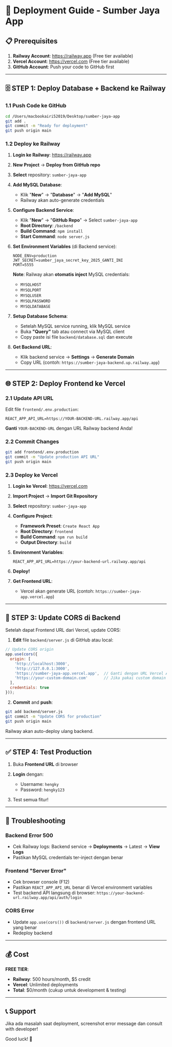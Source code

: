 # 🚀 Deployment Guide - Sumber Jaya App

## 📋 Prerequisites

1. **Railway Account**: https://railway.app (Free tier available)
2. **Vercel Account**: https://vercel.com (Free tier available)
3. **GitHub Account**: Push your code to GitHub first

---

## 🗄️ STEP 1: Deploy Database + Backend ke Railway

### 1.1 Push Code ke GitHub
```bash
cd /Users/macbookairi52019/Desktop/sumber-jaya-app
git add .
git commit -m "Ready for deployment"
git push origin main
```

### 1.2 Deploy ke Railway

1. **Login ke Railway**: https://railway.app
2. **New Project** → **Deploy from GitHub repo**
3. **Select** repository: `sumber-jaya-app`
4. **Add MySQL Database**:
   - Klik "**New**" → "**Database**" → "**Add MySQL**"
   - Railway akan auto-generate credentials

5. **Configure Backend Service**:
   - Klik "**New**" → "**GitHub Repo**" → Select `sumber-jaya-app`
   - **Root Directory**: `/backend`
   - **Build Command**: `npm install`
   - **Start Command**: `node server.js`

6. **Set Environment Variables** (di Backend service):
   ```
   NODE_ENV=production
   JWT_SECRET=sumber_jaya_secret_key_2025_GANTI_INI
   PORT=5555
   ```
   
   **Note**: Railway akan **otomatis inject** MySQL credentials:
   - `MYSQLHOST`
   - `MYSQLPORT`
   - `MYSQLUSER`
   - `MYSQLPASSWORD`
   - `MYSQLDATABASE`

7. **Setup Database Schema**:
   - Setelah MySQL service running, klik MySQL service
   - Buka **"Query"** tab atau connect via MySQL client
   - Copy paste isi file `backend/database.sql` dan execute

8. **Get Backend URL**:
   - Klik backend service → **Settings** → **Generate Domain**
   - Copy URL (contoh: `https://sumber-jaya-backend.up.railway.app`)

---

## 🌐 STEP 2: Deploy Frontend ke Vercel

### 2.1 Update API URL

Edit file `frontend/.env.production`:
```
REACT_APP_API_URL=https://YOUR-BACKEND-URL.railway.app/api
```

**Ganti** `YOUR-BACKEND-URL` dengan URL Railway backend Anda!

### 2.2 Commit Changes
```bash
git add frontend/.env.production
git commit -m "Update production API URL"
git push origin main
```

### 2.3 Deploy ke Vercel

1. **Login ke Vercel**: https://vercel.com
2. **Import Project** → **Import Git Repository**
3. **Select** repository: `sumber-jaya-app`
4. **Configure Project**:
   - **Framework Preset**: `Create React App`
   - **Root Directory**: `frontend`
   - **Build Command**: `npm run build`
   - **Output Directory**: `build`

5. **Environment Variables**:
   ```
   REACT_APP_API_URL=https://your-backend-url.railway.app/api
   ```

6. **Deploy!**

7. **Get Frontend URL**:
   - Vercel akan generate URL (contoh: `https://sumber-jaya-app.vercel.app`)

---

## 🔐 STEP 3: Update CORS di Backend

Setelah dapat Frontend URL dari Vercel, update CORS:

1. **Edit** file `backend/server.js` di GitHub atau local:

```javascript
// Update CORS origin
app.use(cors({
  origin: [
    'http://localhost:3000',
    'http://127.0.0.1:3000',
    'https://sumber-jaya-app.vercel.app',  // Ganti dengan URL Vercel Anda
    'https://your-custom-domain.com'       // Jika pakai custom domain
  ],
  credentials: true
}));
```

2. **Commit** and **push**:
```bash
git add backend/server.js
git commit -m "Update CORS for production"
git push origin main
```

Railway akan auto-deploy ulang backend.

---

## ✅ STEP 4: Test Production

1. Buka **Frontend URL** di browser
2. **Login** dengan:
   - Username: `hengky`
   - Password: `hengky123`

3. Test semua fitur!

---

## 🔧 Troubleshooting

### Backend Error 500
- Cek Railway logs: Backend service → **Deployments** → Latest → **View Logs**
- Pastikan MySQL credentials ter-inject dengan benar

### Frontend "Server Error"
- Cek browser console (F12)
- Pastikan `REACT_APP_API_URL` benar di Vercel environment variables
- Test backend API langsung di browser: `https://your-backend-url.railway.app/api/auth/login`

### CORS Error
- Update `app.use(cors())` di `backend/server.js` dengan frontend URL yang benar
- Redeploy backend

---

## 💰 Cost

**FREE TIER**:
- **Railway**: 500 hours/month, $5 credit
- **Vercel**: Unlimited deployments
- **Total**: $0/month (cukup untuk development & testing)

---

## 📞 Support

Jika ada masalah saat deployment, screenshot error message dan consult with developer!

Good luck! 🚀

